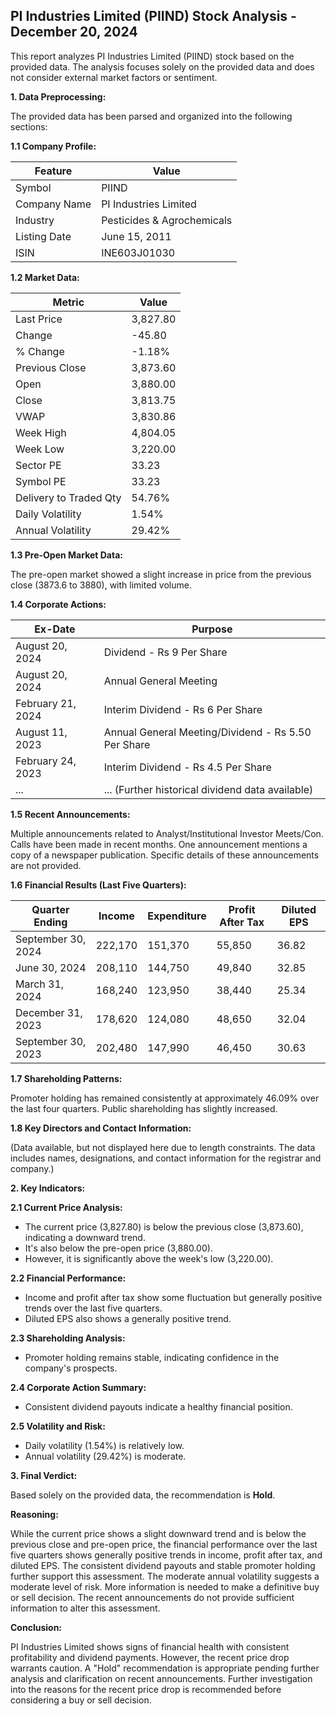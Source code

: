 ## PI Industries Limited (PIIND) Stock Analysis - December 20, 2024

This report analyzes PI Industries Limited (PIIND) stock based on the provided data.  The analysis focuses solely on the provided data and does not consider external market factors or sentiment.

**1. Data Preprocessing:**

The provided data has been parsed and organized into the following sections:

**1.1 Company Profile:**

| Feature             | Value                               |
|----------------------|---------------------------------------|
| Symbol               | PIIND                               |
| Company Name         | PI Industries Limited                |
| Industry             | Pesticides & Agrochemicals           |
| Listing Date         | June 15, 2011                        |
| ISIN                 | INE603J01030                        |


**1.2 Market Data:**

| Metric                 | Value      |
|-------------------------|-------------|
| Last Price             | 3,827.80    |
| Change                 | -45.80      |
| % Change               | -1.18%      |
| Previous Close         | 3,873.60    |
| Open                   | 3,880.00    |
| Close                  | 3,813.75    |
| VWAP                   | 3,830.86    |
| Week High              | 4,804.05    |
| Week Low               | 3,220.00    |
| Sector PE              | 33.23       |
| Symbol PE              | 33.23       |
| Delivery to Traded Qty | 54.76%      |
| Daily Volatility       | 1.54%       |
| Annual Volatility      | 29.42%      |


**1.3 Pre-Open Market Data:**

The pre-open market showed a slight increase in price from the previous close (3873.6 to 3880), with limited volume.

**1.4 Corporate Actions:**

| Ex-Date     | Purpose                                      |
|-------------|----------------------------------------------|
| August 20, 2024 | Dividend - Rs 9 Per Share                    |
| August 20, 2024 | Annual General Meeting                       |
| February 21, 2024 | Interim Dividend - Rs 6 Per Share            |
| August 11, 2023 | Annual General Meeting/Dividend - Rs 5.50 Per Share |
| February 24, 2023 | Interim Dividend - Rs 4.5 Per Share           |
| ...          | ... (Further historical dividend data available) |


**1.5 Recent Announcements:**

Multiple announcements related to Analyst/Institutional Investor Meets/Con. Calls have been made in recent months.  One announcement mentions a copy of a newspaper publication.  Specific details of these announcements are not provided.


**1.6 Financial Results (Last Five Quarters):**

| Quarter Ending     | Income      | Expenditure | Profit After Tax | Diluted EPS |
|----------------------|-------------|-------------|-----------------|-------------|
| September 30, 2024 | 222,170     | 151,370     | 55,850           | 36.82       |
| June 30, 2024      | 208,110     | 144,750     | 49,840           | 32.85       |
| March 31, 2024     | 168,240     | 123,950     | 38,440           | 25.34       |
| December 31, 2023  | 178,620     | 124,080     | 48,650           | 32.04       |
| September 30, 2023 | 202,480     | 147,990     | 46,450           | 30.63       |


**1.7 Shareholding Patterns:**

Promoter holding has remained consistently at approximately 46.09% over the last four quarters. Public shareholding has slightly increased.


**1.8 Key Directors and Contact Information:**

(Data available, but not displayed here due to length constraints.  The data includes names, designations, and contact information for the registrar and company.)


**2. Key Indicators:**

**2.1 Current Price Analysis:**

* The current price (3,827.80) is below the previous close (3,873.60), indicating a downward trend.
* It's also below the pre-open price (3,880.00).
* However, it is significantly above the week's low (3,220.00).

**2.2 Financial Performance:**

* Income and profit after tax show some fluctuation but generally positive trends over the last five quarters.
* Diluted EPS also shows a generally positive trend.

**2.3 Shareholding Analysis:**

* Promoter holding remains stable, indicating confidence in the company's prospects.

**2.4 Corporate Action Summary:**

* Consistent dividend payouts indicate a healthy financial position.

**2.5 Volatility and Risk:**

* Daily volatility (1.54%) is relatively low.
* Annual volatility (29.42%) is moderate.

**3. Final Verdict:**

Based solely on the provided data, the recommendation is **Hold**.

**Reasoning:**

While the current price shows a slight downward trend and is below the previous close and pre-open price, the financial performance over the last five quarters shows generally positive trends in income, profit after tax, and diluted EPS.  The consistent dividend payouts and stable promoter holding further support this assessment.  The moderate annual volatility suggests a moderate level of risk.  More information is needed to make a definitive buy or sell decision.  The recent announcements do not provide sufficient information to alter this assessment.

**Conclusion:**

PI Industries Limited shows signs of financial health with consistent profitability and dividend payments. However, the recent price drop warrants caution.  A "Hold" recommendation is appropriate pending further analysis and clarification on recent announcements.  Further investigation into the reasons for the recent price drop is recommended before considering a buy or sell decision.
